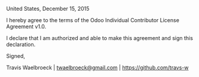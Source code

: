United States, December 15, 2015

I hereby agree to the terms of the Odoo Individual Contributor License
Agreement v1.0.

I declare that I am authorized and able to make this agreement and sign this
declaration.

Signed,

Travis Waelbroeck | twaelbroeck@gmail.com | https://github.com/travs-w
